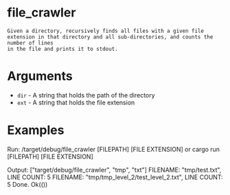 # file_crawler
    Given a directory, recursively finds all files with a given file
    extension in that directory and all sub-directories, and counts the number of lines
    in the file and prints it to stdout.

# Arguments
 * `dir` - A string that holds the path of the directory
 * `ext` - A string that holds the file extension

# Examples

Run:
         /target/debug/file_crawler [FILEPATH] [FILE EXTENSION]
     or
         cargo run [FILEPATH] [FILE EXTENSION]

Output:
     ["target/debug/file_crawler", "tmp", "txt"]
     FILENAME: "tmp/test.txt", LINE COUNT: 5
     FILENAME: "tmp/tmp_level_2/test_level_2.txt", LINE COUNT: 5
     Done. Ok(())
